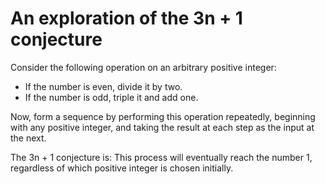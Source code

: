 # An exploration of the 3n  + 1 conjecture

Consider the following operation on an arbitrary positive integer:

* If the number is even, divide it by two.
* If the number is odd, triple it and add one.

Now, form a sequence by performing this operation repeatedly, beginning with
any positive integer, and taking the result at each step as the input at the
next.

The 3n + 1 conjecture is: This process will eventually reach the number 1,
regardless of which positive integer is chosen initially.
